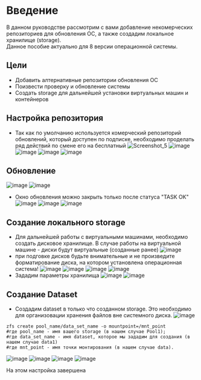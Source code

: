 # Введение
В данном руководстве рассмотрим с вами добавление некомерческих репозиториев для обновления ОС, а также создадим локальное хранилище (storage).  
Данное пособие актуально для 8 версии операционной системы.
## Цели
- Добавить алтернативные репозитории обновления ОС 
- Поизвести проверку и обновление системы
- Создать storage для дальнейшей установки виртуальных машин и контейнеров

## Настройка репозитория
- Так как по умолчанию используется комерческий репозиторий обновлений, который доступен по подписке, необходимо проделать ряд действий по смене его на бесплатный
![Screenshot_5](https://user-images.githubusercontent.com/1348639/225052262-8af40ee7-7f97-4056-a17c-49ec5e7cca2c.png)
![image](https://user-images.githubusercontent.com/1348639/225052678-e688be69-8acb-412b-b2ad-6d5cf62c69e7.png)
![image](https://user-images.githubusercontent.com/1348639/225052834-b860d82b-30ba-431e-9987-13c742756b26.png)
![image](https://user-images.githubusercontent.com/1348639/225053047-a9f6357a-c813-4a34-85bc-95bea3bb181c.png)
![image](https://user-images.githubusercontent.com/1348639/225053162-df31cf2c-803b-4aab-a721-150ba211a88d.png)
## Обновление
![image](https://user-images.githubusercontent.com/1348639/225053511-60046ba0-52d5-4271-afa8-87dd3f7a9b38.png)
![image](https://user-images.githubusercontent.com/1348639/225053551-0acfd349-55cf-4018-9f09-311c29f0670f.png)
- Окно обновления можно закрыть только после статуса "TASK OK" 
![image](https://user-images.githubusercontent.com/1348639/225053648-b8112eb1-211f-438d-afd3-8044d469a57c.png)
![image](https://user-images.githubusercontent.com/1348639/225053924-90fe05b5-656a-451d-8236-87016d7fa3dd.png)
![image](https://user-images.githubusercontent.com/1348639/225054309-e741119f-a208-491e-92c0-a8d2e6411b2d.png)
## Создание локального storage
- Для дальнейшей работы с виртуальными машинами, необходимо создать дисковое хранилище. В случае работы на виртуальной машине - диски будут виртуальные (созданные ранее)
![image](https://user-images.githubusercontent.com/1348639/225055577-daafa0a1-18f3-495b-bf7f-1956b32f953a.png)
- при подговке дисков будьте внимательные и не произведите форматирование диска, на котором установлена операционная система!
![image](https://user-images.githubusercontent.com/1348639/225056310-20b4f081-71c7-4b21-a1c8-9d186bfdaa55.png)
![image](https://user-images.githubusercontent.com/1348639/225056553-0a885349-2a95-4d70-816b-f0160c341006.png)
![image](https://user-images.githubusercontent.com/1348639/225056653-fba5e02c-a130-47c0-b10e-8bfe92ef0699.png)
![image](https://user-images.githubusercontent.com/1348639/225056916-e84119bf-13a5-4120-85e3-fa873639564a.png)
- Зададим параметры хранилища
![image](https://user-images.githubusercontent.com/1348639/225057432-d8bcb0f2-2bc2-4c0d-acbf-c38892a9eeac.png)
![image](https://user-images.githubusercontent.com/1348639/225057530-428eb4f2-9750-46cb-b2a8-5ea2f94069f2.png)
## Создание Dataset
- Создадим dataset в только что созданном storage. Это необходимо для организовации хранения файлов вне системного диска.
![image](https://user-images.githubusercontent.com/1348639/225075096-67c962b8-4894-440b-922a-4d465bca0833.png)
```
zfs create pool_name/data_set_name -o mountpoint=/mnt_point
#где pool_name - имя вашего storage (в нашем случае Pool1);
#где data_set_name - имя dataset, которое мы зададим для создания (в нашем случае data1)
#где mnt_point - имя точки монтирования (в нашем случае data).
```
![image](https://user-images.githubusercontent.com/1348639/225072891-79f3b33d-14e3-4550-81f0-4be43eb28b03.png)
![image](https://user-images.githubusercontent.com/1348639/225074281-2532e82b-a387-437e-9e4e-514396cfe179.png)
![image](https://user-images.githubusercontent.com/1348639/225076892-1719b1c4-bf3f-43ac-a8eb-f38671179a08.png)
![image](https://user-images.githubusercontent.com/1348639/225077075-000f17e0-84f8-471c-81a0-6d6ae0433cc5.png)

На этом настройка завершена

